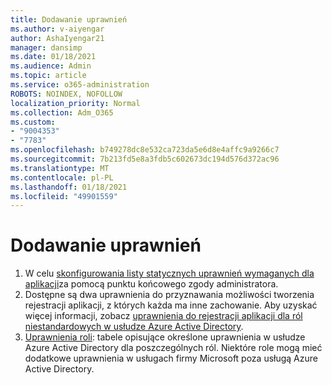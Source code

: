 ```yaml
---
title: Dodawanie uprawnień
ms.author: v-aiyengar
author: AshaIyengar21
manager: dansimp
ms.date: 01/18/2021
ms.audience: Admin
ms.topic: article
ms.service: o365-administration
ROBOTS: NOINDEX, NOFOLLOW
localization_priority: Normal
ms.collection: Adm_O365
ms.custom:
- "9004353"
- "7783"
ms.openlocfilehash: b749278dc8e532ca723da5e6d8e4affc9a9266c7
ms.sourcegitcommit: 7b213fd5e8a3fdb5c602673dc194d576d372ac96
ms.translationtype: MT
ms.contentlocale: pl-PL
ms.lasthandoff: 01/18/2021
ms.locfileid: "49901559"
---
```

# <a name="add-permissions"></a>Dodawanie uprawnień

1. W celu [skonfigurowania listy statycznych uprawnień wymaganych dla aplikacji](https://docs.microsoft.com/azure/active-directory/develop/v2-permissions-and-consent#to-configure-the-list-of-statically-requested-permissions-for-an-application)za pomocą punktu końcowego zgody administratora.
1. Dostępne są dwa uprawnienia do przyznawania możliwości tworzenia rejestracji aplikacji, z których każda ma inne zachowanie. Aby uzyskać więcej informacji, zobacz [uprawnienia do rejestracji aplikacji dla ról niestandardowych w usłudze Azure Active Directory](https://docs.microsoft.com/azure/active-directory/roles/custom-available-permissions).
1. [Uprawnienia roli](https://docs.microsoft.com/azure/active-directory/roles/permissions-reference#role-permissions): tabele opisujące określone uprawnienia w usłudze Azure Active Directory dla poszczególnych ról. Niektóre role mogą mieć dodatkowe uprawnienia w usługach firmy Microsoft poza usługą Azure Active Directory.